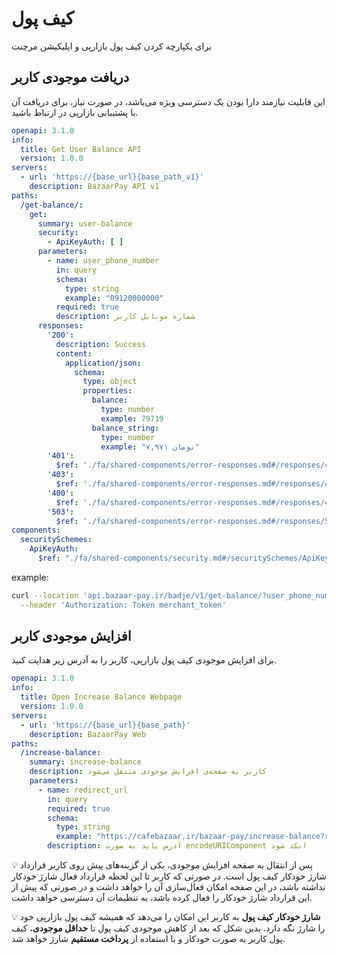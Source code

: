 # کیف پول

برای یکپارچه کردن کیف پول بازارپی و اپلیکیشن مرچنت

## دریافت موجودی کاربر

این قابلیت نیازمند دارا بودن یک دسترسی ویژه می‌باشد، در صورت نیاز، برای دریافت آن با پشتیبانی بازارپی در ارتباط باشید.

```yaml
openapi: 3.1.0
info:
  title: Get User Balance API
  version: 1.0.0
servers:
  - url: 'https://{base_url}{base_path_v1}'
    description: BazaarPay API v1
paths:
  /get-balance/:
    get:
      summary: user-balance
      security:
        - ApiKeyAuth: [ ]
      parameters:
        - name: user_phone_number
          in: query
          schema:
            type: string
            example: "09120000000"
          required: true
          description: شماره موبایل کاربر
      responses:
        '200':
          description: Success
          content:
            application/json:
              schema:
                type: object
                properties:
                  balance:
                    type: number
                    example: 79719
                  balance_string:
                    type: number
                    example: "۷,۹۷۱ تومان"
        '401':
          $ref: './fa/shared-components/error-responses.md#/responses/401'
        '403':
          $ref: './fa/shared-components/error-responses.md#/responses/403'
        '400':
          $ref: './fa/shared-components/error-responses.md#/responses/400'
        '503':
          $ref: './fa/shared-components/error-responses.md#/responses/503'
components:
  securitySchemes:
    ApiKeyAuth:
      $ref: "./fa/shared-components/security.md#/securitySchemes/ApiKeyAuth";
```

example:

```bash
curl --location 'api.bazaar-pay.ir/badje/v1/get-balance/?user_phone_number=09120000000' \
  --header 'Authorization: Token merchant_token'
```

## افزایش موجودی کاربر

برای افزایش موجودی کیف پول بازارپی، کاربر را به آدرس زیر هدایت کنید.

```yaml
openapi: 3.1.0
info:
  title: Open Increase Balance Webpage
  version: 1.0.0
servers:
  - url: 'https://{base_url}{base_path}'
    description: BazaarPay Web
paths:
  /increase-balance:
    summary: increase-balance
    description: کاربر به صفحه‌ی افزایش موجودی منتقل می‌شود
    parameters:
      - name: redirect_url
        in: query
        required: true
        schema:
          type: string
          example: "https://cafebazaar.ir/bazaar-pay/increase-balance?redirect_url=https://bazaar-pay.ir"
        description: آدرس باید به صورت encodeURIComponent انکد شود
```

:bulb: پس از انتقال به صفحه افزایش موجودی، یکی از گزینه‌های پیش روی کاربر قرارداد شارژ خودکار کیف پول است.
در صورتی که کاربر تا این لحظه قرارداد فعال شارژ خودکار نداشته باشد، در این صفحه امکان فعال‌سازی آن را خواهد داشت و در
صورتی که پیش از این قرارداد شارژ خودکار را فعال کرده باشد، به تنظیمات آن دسترسی خواهد داشت.

:bulb: **شارژ خودکار کیف پول** به کاربر این امکان را می‌دهد که همیشه کیف پول بازارپی خود را شارژ نگه دارد. بدین شکل که
بعد از کاهش موجودی کیف پول تا **حداقل موجودی**، کیف پول کاربر به صورت خودکار و با استفاده از **پرداخت مستقیم** شارژ
خواهد شد.
